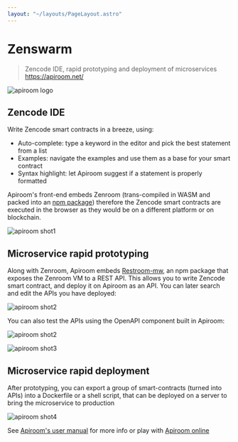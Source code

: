 ```yaml
---
layout: "~/layouts/PageLayout.astro"
---
```

# Zenswarm

> Zencode IDE, rapid prototyping and deployment of microservices https://apiroom.net/ 

![apiroom logo](/images/apiroom.png)

## Zencode IDE

Write Zencode smart contracts in a breeze, using: 

- Auto-complete: type a keyword in the editor and pick the best statement from a list
- Examples: navigate the examples and use them as a base for your smart contract
- Syntax highlight: let Apiroom suggest if a statement is properly formatted

Apiroom's front-end embeds Zenroom (trans-compiled in WASM and packed into an [npm package](https://dev.zenroom.org/#/pages/zenroom-javascript2b)) therefore the Zencode smart contracts are executed in the browser as they would be on a different platform or on blockchain.

![apiroom shot1](https://dev.zenroom.org/_media/images/apiroom/Shot5Autocomplete.png)

## Microservice rapid prototyping

Along with Zenroom, Apiroom embeds [Restroom-mw](https://dyne.org/restroom-mw/#/), an npm package that exposes the Zenroom VM to a REST API.
This allows you to write Zencode smart contract, and deploy it on Apiroom as an API. You can later search and edit the APIs you have deployed: 

![apiroom shot2](https://dev.zenroom.org/_media/images/apiroom/Shot7LinkApi.png)

You can also test the APIs using the OpenAPI component built in Apiroom:

![apiroom shot2](https://dev.zenroom.org/_media/images/apiroom/Shot8Swagger.png)

![apiroom shot3](https://dev.zenroom.org/_media/images/apiroom/Shot10Swagger.png)



## Microservice rapid deployment

After prototyping, you can export a group of smart-contracts (turned into APIs) into a Dockerfile or a shell script, that can be deployed on a server to bring the microservice to production
 
![apiroom shot4](https://dev.zenroom.org/_media/images/apiroom/ApiroomExportToDocker.png)



See [Apiroom's user manual](https://dev.zenroom.org/#/pages/apiroom) for more info or play with [Apiroom online](https://apiroom.net/)
